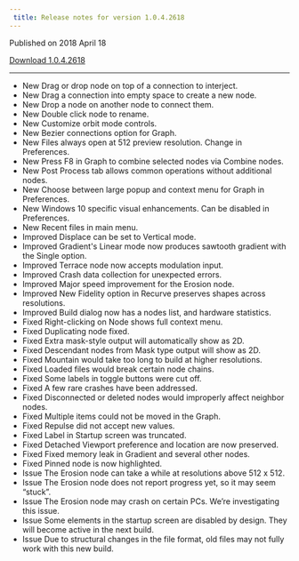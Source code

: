 ```yaml
---
 title: Release notes for version 1.0.4.2618
---
```


Published on 2018 April 18

[Download 1.0.4.2618]()

***

<ul class="changelog">
<li class="new"><span>New</span>  Drag or drop node on top of a connection to interject.</li>
<li class="new"><span>New</span>  Drag a connection into empty space to create a new node.</li>
<li class="new"><span>New</span>  Drop a node on another node to connect them.</li>
<li class="new"><span>New</span>  Double click node to rename.</li>
<li class="new"><span>New</span>  Customize orbit mode controls.</li>
<li class="new"><span>New</span>  Bezier connections option for Graph.</li>
<li class="new"><span>New</span>  Files always open at 512 preview resolution. Change in Preferences.</li>
<li class="new"><span>New</span>  Press F8 in Graph to combine selected nodes via Combine nodes.</li>
<li class="new"><span>New</span>  Post Process tab allows common operations without additional nodes.</li>
<li class="new"><span>New</span>  Choose between large popup and context menu for Graph in Preferences.</li>
<li class="new"><span>New</span>  Windows 10 specific visual enhancements. Can be disabled in Preferences.</li>
<li class="new"><span>New</span>  Recent files in main menu.</li>
<li class="improved"><span>Improved</span>  Displace can be set to Vertical mode.</li>
<li class="improved"><span>Improved</span>  Gradient's Linear mode now produces sawtooth gradient with the Single option.</li>
<li class="improved"><span>Improved</span>  Terrace node now accepts modulation input.</li>
<li class="improved"><span>Improved</span>  Crash data collection for unexpected errors.</li>
<li class="improved"><span>Improved</span>  Major speed improvement for the Erosion node.</li>
<li class="improved"><span>Improved</span>  New Fidelity option in Recurve preserves shapes across resolutions.</li>
<li class="improved"><span>Improved</span>  Build dialog now has a nodes list, and hardware statistics.</li>
<li class="fixed"><span>Fixed</span>  Right-clicking on Node shows full context menu.</li>
<li class="fixed"><span>Fixed</span>  Duplicating node fixed.</li>
<li class="fixed"><span>Fixed</span>  Extra mask-style output will automatically show as 2D.</li>
<li class="fixed"><span>Fixed</span>  Descendant nodes from Mask type output will show as 2D.</li>
<li class="fixed"><span>Fixed</span>  Mountain would take too long to build at higher resolutions.</li>
<li class="fixed"><span>Fixed</span>  Loaded files would break certain node chains.</li>
<li class="fixed"><span>Fixed</span>  Some labels in toggle buttons were cut off.</li>
<li class="fixed"><span>Fixed</span>  A few rare crashes have been addressed.</li>
<li class="fixed"><span>Fixed</span>  Disconnected or deleted nodes would improperly affect neighbor nodes.</li>
<li class="fixed"><span>Fixed</span>  Multiple items could not be moved in the Graph.</li>
<li class="fixed"><span>Fixed</span>  Repulse did not accept new values.</li>
<li class="fixed"><span>Fixed</span>  Label in Startup screen was truncated.</li>
<li class="fixed"><span>Fixed</span>  Detached Viewport preference and location are now preserved.</li>
<li class="fixed"><span>Fixed</span>  Fixed memory leak in Gradient and several other nodes.</li>
<li class="fixed"><span>Fixed</span>  Pinned node is now highlighted.</li>
<li class="issue"><span>Issue</span>  The Erosion node can take a while at resolutions above 512 x 512.</li>
<li class="issue"><span>Issue</span>  The Erosion node does not report progress yet, so it may seem “stuck”.</li>
<li class="issue"><span>Issue</span>  The Erosion node may crash on certain PCs. We’re investigating this issue.</li>
<li class="issue"><span>Issue</span>  Some elements in the startup screen are disabled by design. They will become active in the next build.</li>
<li class="issue"><span>Issue</span>  Due to structural changes in the file format, old files may not fully work with this new build.</li>
</ul>
